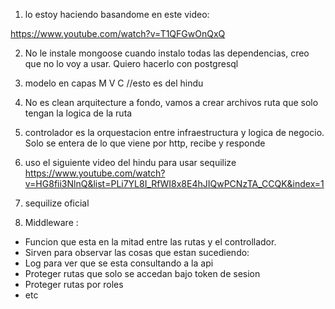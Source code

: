 1. lo estoy haciendo basandome en este video:

https://www.youtube.com/watch?v=T1QFGwOnQxQ

2. No le instale mongoose cuando instalo todas las dependencias, creo que no lo voy a usar. Quiero hacerlo con postgresql

3. modelo en capas M V C 
//esto es del hindu
4. No es clean arquitecture a fondo, vamos a crear archivos ruta que solo tengan la logica de la ruta

5. controlador es la orquestacion entre infraestructura y logica de negocio. Solo se entera de lo que viene por http, recibe y responde

6. uso el siguiente video del hindu para usar sequilize https://www.youtube.com/watch?v=HG8fii3NlnQ&list=PLi7YL8I_RfWI8x8E4hJIQwPCNzTA_CCQK&index=1

7. sequilize oficial

8. Middleware :
- Funcion que esta en la mitad entre las rutas y el controllador. 
- Sirven para observar las cosas que estan sucediendo:
- Log para ver que se esta consultando a la api
- Proteger rutas que solo se accedan bajo token de sesion
- Proteger rutas por roles
- etc